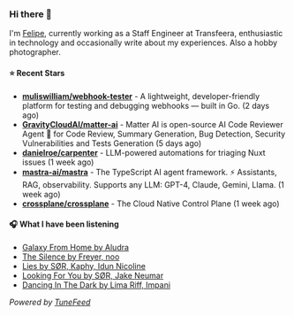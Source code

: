 ### Hi there 👋

I'm [Felipe](https://felipevm.com), currently working as a Staff Engineer at Transfeera, enthusiastic in technology and occasionally write about my experiences. Also a hobby photographer.

#### ⭐ Recent Stars
- **[muliswilliam/webhook-tester](https://github.com/muliswilliam/webhook-tester)** - A lightweight, developer-friendly platform for testing and debugging webhooks — built in Go. (2 days ago)
- **[GravityCloudAI/matter-ai](https://github.com/GravityCloudAI/matter-ai)** - Matter AI is open-source AI Code Reviewer Agent 🤖 for Code Review, Summary Generation, Bug Detection, Security Vulnerabilities and Tests Generation (5 days ago)
- **[danielroe/carpenter](https://github.com/danielroe/carpenter)** - LLM-powered automations for triaging Nuxt issues (1 week ago)
- **[mastra-ai/mastra](https://github.com/mastra-ai/mastra)** - The TypeScript AI agent framework. ⚡ Assistants, RAG, observability. Supports any LLM: GPT-4, Claude, Gemini, Llama. (1 week ago)
- **[crossplane/crossplane](https://github.com/crossplane/crossplane)** - The Cloud Native Control Plane (1 week ago)

#### 🎧 What I have been listening
- [Galaxy From Home by Aludra](https://open.spotify.com/track/1BTsjlr9xjyhsW8venOXrc)
- [The Silence by Freyer, noo](https://open.spotify.com/track/4XAoQwp9nspONq8R9k8Ybp)
- [Lies by SØR, Kaphy, Idun Nicoline](https://open.spotify.com/track/0jE9nuvGgaK4xrXdmyt7zL)
- [Looking For You by SØR, Jake Neumar](https://open.spotify.com/track/4VUKHbTPXX49zHKDvZ3M89)
- [Dancing In The Dark by Lima Riff, Impani](https://open.spotify.com/track/6gZK2MGC3Ezyxl8Y9KrrwJ)

_Powered by [TuneFeed](https://tunefeed.app?ref=github.com)_
